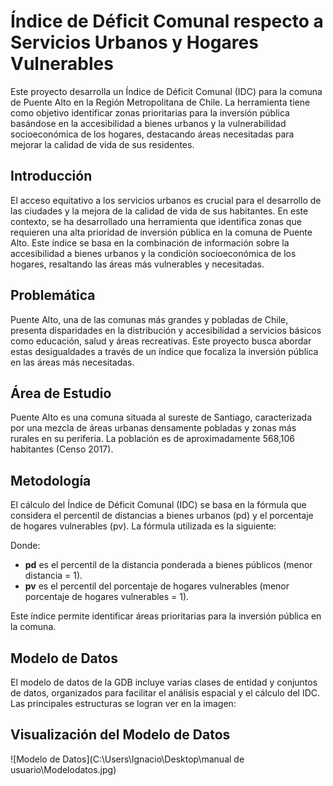 # Índice de Déficit Comunal respecto a Servicios Urbanos y Hogares Vulnerables

Este proyecto desarrolla un Índice de Déficit Comunal (IDC) para la comuna de Puente Alto en la Región Metropolitana de Chile. La herramienta tiene como objetivo identificar zonas prioritarias para la inversión pública basándose en la accesibilidad a bienes urbanos y la vulnerabilidad socioeconómica de los hogares, destacando áreas necesitadas para mejorar la calidad de vida de sus residentes.

## Introducción
El acceso equitativo a los servicios urbanos es crucial para el desarrollo de las ciudades y la mejora de la calidad de vida de sus habitantes. En este contexto, se ha desarrollado una herramienta que identifica zonas que requieren una alta prioridad de inversión pública en la comuna de Puente Alto. Este índice se basa en la combinación de información sobre la accesibilidad a bienes urbanos y la condición socioeconómica de los hogares, resaltando las áreas más vulnerables y necesitadas.

## Problemática
Puente Alto, una de las comunas más grandes y pobladas de Chile, presenta disparidades en la distribución y accesibilidad a servicios básicos como educación, salud y áreas recreativas. Este proyecto busca abordar estas desigualdades a través de un índice que focaliza la inversión pública en las áreas más necesitadas.

## Área de Estudio
Puente Alto es una comuna situada al sureste de Santiago, caracterizada por una mezcla de áreas urbanas densamente pobladas y zonas más rurales en su periferia. La población es de aproximadamente 568,106 habitantes (Censo 2017).

## Metodología
El cálculo del Índice de Déficit Comunal (IDC) se basa en la fórmula que considera el percentil de distancias a bienes urbanos (pd) y el porcentaje de hogares vulnerables (pv). La fórmula utilizada es la siguiente:


Donde:
- **pd** es el percentil de la distancia ponderada a bienes públicos (menor distancia = 1).
- **pv** es el percentil del porcentaje de hogares vulnerables (menor porcentaje de hogares vulnerables = 1).

Este índice permite identificar áreas prioritarias para la inversión pública en la comuna.

## Modelo de Datos
El modelo de datos de la GDB incluye varias clases de entidad y conjuntos de datos, organizados para facilitar el análisis espacial y el cálculo del IDC. Las principales estructuras se logran ver en la imagen:
## Visualización del Modelo de Datos
![Modelo de Datos](C:\Users\\Ignacio\\Desktop\\manual de usuario\\Modelodatos.jpg)

